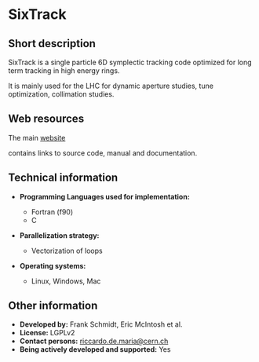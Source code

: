 # SixTrack

## Short description

SixTrack is a single particle 6D symplectic tracking code optimized for long term tracking in high energy rings.

It is mainly used for the LHC for dynamic aperture studies, tune optimization, collimation studies. 

## Web resources

The main <a href="http://cern.ch/sixtrack" target="_blank">website



</a> contains links to source code, manual and documentation.

## Technical information

 

* __Programming Languages used for implementation:__ 
  
    - Fortran (f90)
    - C
  
  
  
* __Parallelization strategy:__ 
  
    - Vectorization of loops
  
  
  
* __Operating systems:__ 
  
    - Linux, Windows, Mac
  
  
  

## Other information

 

* __Developed by:__ Frank Schmidt, Eric McIntosh et al.
* __License:__ LGPLv2
* __Contact persons:__ <span class="twikiNewLink"><a href="/twiki/bin/edit/ABPComputing/RiccardoDeMaria?topicparent=ABPComputing.SixTrack;nowysiwyg=1" rel="nofollow" title="this topic does not yet exist; you can create it.">riccardo.de.maria@cern.ch</a></span>
* __Being actively developed and supported:__ Yes

 